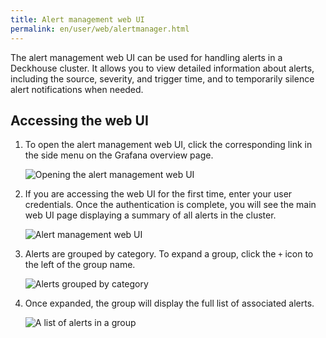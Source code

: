 ```yaml
---
title: Alert management web UI
permalink: en/user/web/alertmanager.html
---
```


The alert management web UI can be used for handling alerts in a Deckhouse cluster.
It allows you to view detailed information about alerts, including the source, severity, and trigger time,
and to temporarily silence alert notifications when needed.

## Accessing the web UI

1. To open the alert management web UI,
   click the corresponding link in the side menu on the Grafana overview page.

   ![Opening the alert management web UI](../../images/alertmanager-email/alertmanager-webinterface.png)

1. If you are accessing the web UI for the first time, enter your user credentials.
   Once the authentication is complete, you will see the main web UI page
   displaying a summary of all alerts in the cluster.

   ![Alert management web UI](../../images/alertmanager-email/alertmanager-interface.png)

1. Alerts are grouped by category.
   To expand a group, click the `+` icon to the left of the group name.

   ![Alerts grouped by category](../../images/alertmanager-email/alertmanager-alerts.png)

1. Once expanded, the group will display the full list of associated alerts.

   ![A list of alerts in a group](../../images/alertmanager-email/alertmanager-alertsgroup.png)
